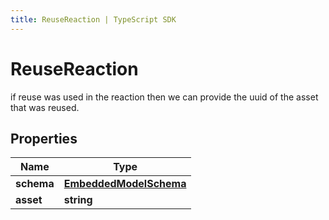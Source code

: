 ```yaml
---
title: ReuseReaction | TypeScript SDK
---
```



# ReuseReaction

if reuse was used in the reaction then we can provide the uuid of the asset that was reused.

## Properties

Name | Type
------------ | -------------
**schema** | [**EmbeddedModelSchema**](EmbeddedModelSchema)
**asset** | **string**


